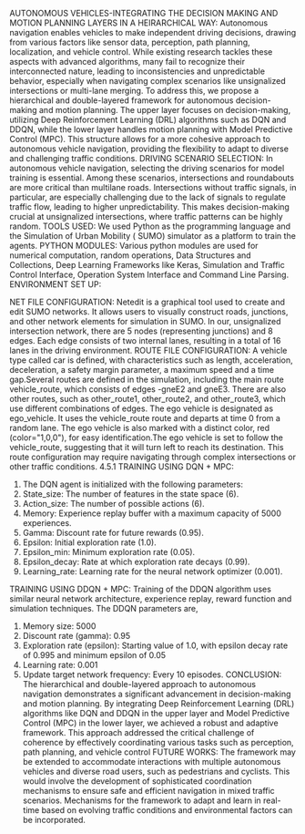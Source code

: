 AUTONOMOUS VEHICLES-INTEGRATING THE DECISION MAKING AND MOTION PLANNING LAYERS IN A HEIRARCHICAL WAY:
Autonomous navigation enables vehicles to make independent driving decisions, drawing from various factors like sensor data, perception, path planning, localization, and vehicle control. While existing research tackles these aspects with advanced algorithms, many fail to recognize their interconnected nature, leading to inconsistencies and unpredictable behavior, especially when navigating complex scenarios like unsignalized intersections or multi-lane merging.
To address this, we propose a hierarchical and double-layered framework for autonomous decision-making and motion planning. The upper layer focuses on decision-making, utilizing Deep Reinforcement Learning (DRL) algorithms such as DQN and DDQN, while the lower layer handles motion planning with Model Predictive Control (MPC). This structure allows for a more cohesive approach to autonomous vehicle navigation, providing the flexibility to adapt to diverse and challenging traffic conditions.
DRIVING SCENARIO SELECTION:
In autonomous vehicle navigation, selecting the driving scenarios for model training is essential. Among these scenarios, intersections and roundabouts are more critical than multilane roads. Intersections without traffic signals, in particular, are especially challenging due to the lack of signals to regulate traffic flow, leading to higher unpredictability. This makes decision-making crucial at unsignalized intersections, where traffic patterns can be highly random.
TOOLS USED:
We used Python as the programming language and the Simulation of Urban Mobility ( SUMO) simulator as a platform to train the agents.
PYTHON MODULES:
Various python modules are used for numerical computation, random operations, Data Structures and Collections, Deep Learning Frameworks like Keras, Simulation and Traffic Control Interface, Operation System Interface and Command Line Parsing.
ENVIRONMENT SET UP:

NET FILE CONFIGURATION:
Netedit is a graphical tool used to create and edit SUMO networks. It allows users to visually construct roads, junctions, and other network elements for simulation in SUMO. In our, unsignalized intersection network, there are 5 nodes (representing junctions) and 8 edges. Each edge consists of two internal lanes, resulting in a total of 16 lanes in the driving environment.
ROUTE FILE CONFIGURATION:
A vehicle type called car is defined, with characteristics such as length, acceleration, deceleration, a safety margin parameter, a maximum speed 
and a time gap.Several routes are defined in the simulation, including the main route vehicle_route, which consists of edges -gneE2 and gneE3. There are also other routes, such as other_route1, other_route2, and other_route3, which use different combinations of edges. The ego vehicle is designated as ego_vehicle. It uses the vehicle_route route and departs at time 0 from a random lane. The ego vehicle is also marked with a distinct color, red (color="1,0,0"), for easy identification.The ego vehicle is set to follow the vehicle_route, suggesting that it will turn left to reach its destination. This route configuration may require navigating through complex intersections or other traffic conditions. 
4.5.1	TRAINING USING DQN + MPC:
1.	The DQN agent is initialized with the following parameters:
2.	State_size: The number of features in the state space (6).
3.	Action_size: The number of possible actions (6).
4.	Memory: Experience replay buffer with a maximum capacity of 5000 experiences.
5.	Gamma: Discount rate for future rewards (0.95).
6.	Epsilon: Initial exploration rate (1.0).
7.	Epsilon_min: Minimum exploration rate (0.05).
8.	Epsilon_decay: Rate at which exploration rate decays (0.99).
9.	Learning_rate: Learning rate for the neural network optimizer (0.001).

TRAINING USING DDQN + MPC:
Training of the DDQN algorithm uses similar neural network architecture, experience replay, reward function and simulation techniques.
The DDQN parameters are, 
1.	Memory size: 5000
2.	Discount rate (gamma): 0.95
3.	Exploration rate (epsilon): Starting value of 1.0, with epsilon decay rate of 0.995 and minimum epsilon of 0.05
4.	Learning rate: 0.001
5.	Update target network frequency: Every 10 episodes.
CONCLUSION:
The hierarchical and double-layered approach to autonomous navigation demonstrates a significant advancement in decision-making and motion planning. By integrating Deep Reinforcement Learning (DRL) algorithms like DQN and DDQN in the upper layer and Model Predictive Control (MPC) in the lower layer, we achieved a robust and adaptive framework. This approach addressed the critical challenge of coherence by effectively coordinating various tasks such as perception, path planning, and vehicle control
FUTURE WORKS:
The framework may be extended to accommodate interactions with multiple autonomous vehicles and diverse road users, such as pedestrians and cyclists. This would involve the development of sophisticated coordination mechanisms to ensure safe and efficient navigation in mixed traffic scenarios. Mechanisms for the framework to adapt and learn in real-time based on evolving traffic conditions and environmental factors can be incorporated. 
